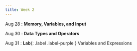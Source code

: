 ```yaml
---
title: Week 2
---
```


Aug 28
: **Memory, Variables, and Input**
  
Aug 30
: **Data Types and Operators**

Aug 31
: **Lab**{: .label .label-purple } Variables and Expressions
